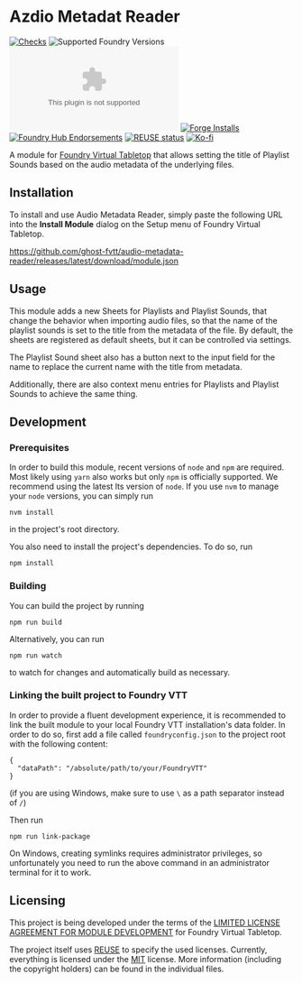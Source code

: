 <!--
SPDX-FileCopyrightText: 2022 Johannes Loher

SPDX-License-Identifier: MIT
-->

# Azdio Metadat Reader

[![Checks](https://github.com/ghost-fvtt/audio-metadata-reader/workflows/Checks/badge.svg)](https://github.com/ghost-fvtt/audio-metadata-reader/actions)
![Supported Foundry Versions](https://img.shields.io/endpoint?url=https://foundryshields.com/version?url=https://github.com/ghost-fvtt/audio-metadata-reader/releases/latest/download/module.json)
![Latest Release Download Count](https://img.shields.io/github/downloads/ghost-fvtt/audio-metadata-reader/latest/module.zip)
[![Forge Installs](https://img.shields.io/badge/dynamic/json?label=Forge%20Installs&query=package.installs&suffix=%25&url=https%3A%2F%2Fforge-vtt.com%2Fapi%2Fbazaar%2Fpackage%2Faudio-metadata-reader&colorB=4aa94a)](https://forge-vtt.com/bazaar#package=audio-metadata-reader)
[![Foundry Hub Endorsements](https://img.shields.io/endpoint?logoColor=white&url=https%3A%2F%2Fwww.foundryvtt-hub.com%2Fwp-json%2Fhubapi%2Fv1%2Fpackage%2Faudio-metadata-reader%2Fshield%2Fendorsements)](https://www.foundryvtt-hub.com/package/audio-metadata-reader/)
[![REUSE status](https://api.reuse.software/badge/github.com/ghost-fvtt/audio-metadata-reader)](https://api.reuse.software/info/github.com/ghost-fvtt/audio-metadata-reader)
[![Ko-fi](https://img.shields.io/badge/Ko--fi-ghostfvtt-00B9FE?logo=kofi)](https://ko-fi.com/ghostfvtt)

A module for [Foundry Virtual Tabletop] that allows setting the title of Playlist Sounds based on the audio metadata of the underlying files.

## Installation

To install and use Audio Metadata Reader, simply paste the following URL into the
**Install Module** dialog on the Setup menu of Foundry Virtual Tabletop.

https://github.com/ghost-fvtt/audio-metadata-reader/releases/latest/download/module.json

## Usage

This module adds a new Sheets for Playlists and Playlist Sounds, that change the behavior when importing audio files, so
that the name of the playlist sounds is set to the title from the metadata of the file. By default, the sheets are
registered as default sheets, but it can be controlled via settings.

The Playlist Sound sheet also has a button next to the input field for the name to replace the current name with the
title from metadata.

Additionally, there are also context menu entries for Playlists and Playlist Sounds to achieve the same thing.

## Development

### Prerequisites

In order to build this module, recent versions of `node` and `npm` are
required. Most likely using `yarn` also works but only `npm` is officially
supported. We recommend using the latest lts version of `node`. If you use `nvm`
to manage your `node` versions, you can simply run

```
nvm install
```

in the project's root directory.

You also need to install the project's dependencies. To do so, run

```
npm install
```

### Building

You can build the project by running

```
npm run build
```

Alternatively, you can run

```
npm run watch
```

to watch for changes and automatically build as necessary.

### Linking the built project to Foundry VTT

In order to provide a fluent development experience, it is recommended to link
the built module to your local Foundry VTT installation's data folder. In
order to do so, first add a file called `foundryconfig.json` to the project root
with the following content:

```
{
  "dataPath": "/absolute/path/to/your/FoundryVTT"
}
```

(if you are using Windows, make sure to use `\` as a path separator instead of
`/`)

Then run

```
npm run link-package
```

On Windows, creating symlinks requires administrator privileges, so
unfortunately you need to run the above command in an administrator terminal for
it to work.

## Licensing

This project is being developed under the terms of the
[LIMITED LICENSE AGREEMENT FOR MODULE DEVELOPMENT] for Foundry Virtual Tabletop.

The project itself uses [REUSE] to specify the used licenses. Currently,
everything is licensed under the [MIT] license. More information
(including the copyright holders) can be found in the individual files.

[Foundry Virtual Tabletop]: https://foundryvtt.com/
[LIMITED LICENSE AGREEMENT FOR MODULE DEVELOPMENT]: https://foundryvtt.com/article/license/
[REUSE]: https://reuse.software/
[MIT]: LICENSES/MIT.txt
